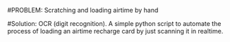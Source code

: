 #PROBLEM: Scratching and loading airtime by hand

#Solution: OCR (digit recognition).
A simple python script to automate the process of loading an airtime recharge card by just scanning it in realtime.


